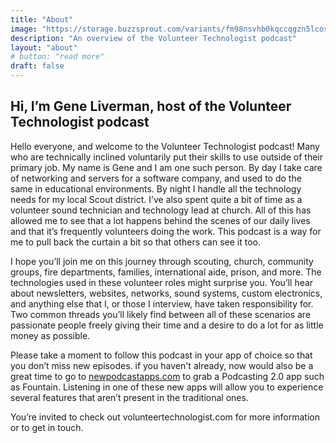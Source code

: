 ```yaml
---
title: "About"
image: "https://storage.buzzsprout.com/variants/fm98nsvhb0kqccqgzn5lcos7pvct/f39677667998d4983b671c898b89f635827f90bc24d585ec289a8d3e04495b83.png"
description: "An overview of the Volunteer Technologist podcast"
layout: "about"
# button: "read more"
draft: false
---
```


## Hi, I’m Gene Liverman, host of the Volunteer Technologist podcast

Hello everyone, and welcome to the Volunteer Technologist podcast! Many who are technically inclined voluntarily put their skills to use outside of their primary job. My name is Gene and I am one such person. By day I take care of networking and servers for a software company, and used to do the same in educational environments. By night I handle all the technology needs for my local Scout district. I’ve also spent quite a bit of time as a volunteer sound technician and technology lead at church. All of this has allowed me to see that a lot happens behind the scenes of our daily lives and that it’s frequently volunteers doing the work. This podcast is a way for me to pull back the curtain a bit so that others can see it too.

I hope you’ll join me on this journey through scouting, church, community groups, fire departments, families, international aide, prison, and more. The technologies used in these volunteer roles might surprise you. You’ll hear about newsletters, websites, networks, sound systems, custom electronics, and anything else that I, or those I interview, have taken responsibility for. Two common threads you’ll likely find between all of these scenarios are passionate people freely giving their time and a desire to do a lot for as little money as possible.

Please take a moment to follow this podcast in your app of choice so that you don’t miss new episodes. if you haven't already, now would also be a great time to go to [newpodcastapps.com](https://newpodcastapps.com) to grab a Podcasting 2.0 app such as Fountain. Listening in one of these new apps will allow you to experience several features that aren’t present in the traditional ones.

You’re invited to check out volunteertechnologist.com for more information or to get in touch.
